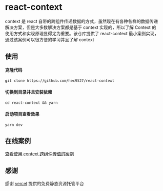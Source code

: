 # react-context

context 是 react 自带的跨组件传递数据的方式，虽然现在有各种各样的数据传递解决方案，但是大多数解决方案都是基于 context 实现的，所以了解 Context 的使用方式和实现原理显得尤为重要。该仓库提供了 react-context 最小案例实现，通过该案例可以很方便的学习并且了解 context

## 使用

#### 克隆代码

```shell
git clone https://github.com/hec9527/react-context
```

#### 切换到目录并且安装依赖

```shell
cd react-context && yarn
```

#### 启动项目查看效果

```shell
yarn dev
```

## 在线案例

[查看使用 context 跨组件传值的案例](https://react-context-hec9527.vercel.app/)

## 感谢

感谢 [vercel](https://vercel.com/) 提供的免费静态资源托管平台
